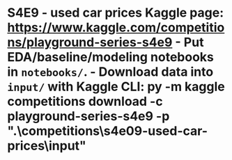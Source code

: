 ﻿# S4E9 - used car prices  **Kaggle page:** https://www.kaggle.com/competitions/playground-series-s4e9  - Put EDA/baseline/modeling notebooks in `notebooks/`. - Download data into `input/` with Kaggle CLI:   py -m kaggle competitions download -c playground-series-s4e9 -p ".\competitions\s4e09-used-car-prices\input"
